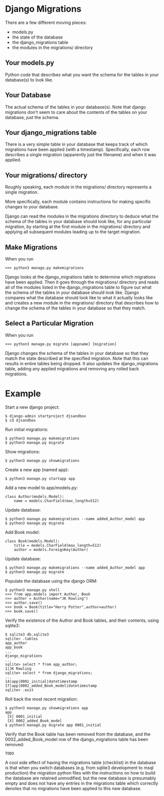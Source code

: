 # Django Migrations

There are a few different moving pieces:
 - models.py
 - the state of the database
 - the django_migrations table
 - the modules in the migrations/ directory

## Your models.py

Python code that describes what you want the schema for the tables in your database(s) to look like.

## Your Database

The actual schema of the tables in your database(s). Note that django migrations don't seem to care about the contents of the tables on your database, just the schema.

## Your django_migrations table

There is a very simple table in your database that keeps track of which migrations have been applied (with a timestamp). Specifically, each row describes a single migration (apparently just the filename) and when it was applied.

## Your migrations/ directory

Roughly speaking, each module in the migrations/ directory represents a single migration.

More specifically, each module contains instructions for making specific changes to your database.

Django can read the modules in the migrations directory to deduce what the schema of the tables in your database should look like, for any particular migration, by starting at the first module in the migrations/ directory and applying all subsequent modules leading up to the target migration.

## Make Migrations

When you run

```
>>> python3 manage.py makemigrations
```

Django looks at the django_migrations table to determine which migrations have been applied. Then it goes through the migrations/ directory and reads all of the modules listed in the django_migrations table to figure out what the schema of the tables in your database should look like. Django compares what the database should look like to what it actually looks like and creates a new module in the migrations/ directory that describes how to change the schema of the tables in your database so that they match.

## Select a Particular Migration

When you run

```
>>> python3 manage.py migrate [appname] [migration]
```

Django changes the schema of the tables in your database so that they match the state described at the specified migration. Note that this can results in entire tables being dropped. It also updates the django_migrations table, adding any applied migrations and removing any rolled back migrations.




# Example

Start a new django project:

```
$ django-admin startproject djsandbox
$ cd djsandbox
```

Run initial migrations:

```
$ python3 manage.py makemigrations
$ python3 manage.py migrate
```

Show migrations:

```
$ python3 manage.py showmigrations
```

Create a new app (named app):

```
$ python3 manage.py startapp app
```

Add a new model to app/models.py:

```
class Author(models.Model):
    name = models.CharField(max_length=512)
```

Update database:

```
$ python3 manage.py makemigrations --name added_Author_model app
$ python3 manage.py migrate
```

Add Book model:
```
class Book(models.Model):
    title = models.CharField(max_length=512)
    author = models.ForeignKey(Author)
```

Update database:

```
$ python3 manage.py makemigrations --name added_Author_model app
$ python3 manage.py migrate
```

Populate the database using the django ORM:

```
$ python3 manage.py shell
>>> from app.models import Author, Book
>>> author = Author(name="JK Rowling")
>>> author.save()
>>> book = Book(title="Harry Potter",author=author)
>>> book.save()
```

Verify the existence of the Author and Book tables, and their contents, using sqlite3:

```
$ sqlite3 db.sqlite3
sqlite> .tables
app_author
app_book
...
django_migrations
...
sqlite> select * from app_author;
1|JK Rowling
sqlite> select * from django_migrations;
...
14|app|0001_initial|datetimestamp
17|app|0002_added_Book_model|datetimestamp
sqlite> .exit
```

Roll back the most recent migration:

```
$ python3 manage.py showmigrations app
app
 [X] 0001_initial
 [X] 0002_added_Book_model
$ python3 manage.py migrate app 0001_initial
```

Verify that the Book table has been removed from the database, and the 0002_added_Book_model row of the django_migrations table has been removed:
```
TODO
```

A cool side effect of having the migrations table (checklist) in the database is that when you switch databases (e.g. from sqlite3 development to msql production) the migration python files with the instructions on how to build the database are retained unmodified, but the new database is presumably empty and does not have any entries in the migrations table which correctly denotes that no migrations have been applied to this new database.
